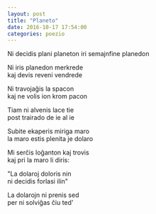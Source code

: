 ```yaml
---
layout: post
title: "Planeto"
date: 2016-10-17 17:54:00
categories: poezio
---
```


<div style="text-indent: 0px">
Ni decidis plani planeton  
iri semajnfine planedon

Ni iris planedon merkrede  
kaj devis reveni vendrede

Ni travojaĝis la spacon  
kaj ne volis ion krom pacon

Tiam ni alvenis lace tie  
post trairado de ie al ie

Subite ekaperis miriga maro  
la maro estis plenita je dolaro

Mi serĉis loĝanton kaj trovis  
kaj pri la maro li diris:

"La dolaroj doloris nin  
ni decidis forlasi ilin"

La dolarojn ni prenis sed  
per ni solviĝas ĉiu ted'
</div>
